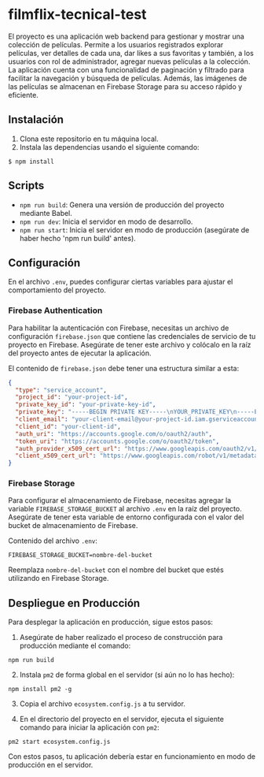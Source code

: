 # filmflix-tecnical-test

El proyecto es una aplicación web backend para gestionar y mostrar una colección de películas. Permite a los usuarios registrados explorar películas, ver detalles de cada una, dar likes a sus favoritas y también, a los usuarios con rol de administrador, agregar nuevas películas a la colección. La aplicación cuenta con una funcionalidad de paginación y filtrado para facilitar la navegación y búsqueda de películas. Además, las imágenes de las películas se almacenan en Firebase Storage para su acceso rápido y eficiente.

## Instalación

1. Clona este repositorio en tu máquina local.
2. Instala las dependencias usando el siguiente comando:


```
$ npm install
```


## Scripts

- `npm run build`: Genera una versión de producción del proyecto mediante Babel.
- `npm run dev`: Inicia el servidor en modo de desarrollo.
- `npm run start`: Inicia el servidor en modo de producción (asegúrate de haber hecho 'npm run build' antes).

## Configuración

En el archivo `.env`, puedes configurar ciertas variables para ajustar el comportamiento del proyecto.

### Firebase Authentication

Para habilitar la autenticación con Firebase, necesitas un archivo de configuración `firebase.json` que contiene las credenciales de servicio de tu proyecto en Firebase. Asegúrate de tener este archivo y colócalo en la raíz del proyecto antes de ejecutar la aplicación.

El contenido de `firebase.json` debe tener una estructura similar a esta:

```json
{
  "type": "service_account",
  "project_id": "your-project-id",
  "private_key_id": "your-private-key-id",
  "private_key": "-----BEGIN PRIVATE KEY-----\nYOUR_PRIVATE_KEY\n-----END PRIVATE KEY-----\n",
  "client_email": "your-client-email@your-project-id.iam.gserviceaccount.com",
  "client_id": "your-client-id",
  "auth_uri": "https://accounts.google.com/o/oauth2/auth",
  "token_uri": "https://accounts.google.com/o/oauth2/token",
  "auth_provider_x509_cert_url": "https://www.googleapis.com/oauth2/v1/certs",
  "client_x509_cert_url": "https://www.googleapis.com/robot/v1/metadata/x509/your-client-email%40your-project-id.iam.gserviceaccount.com"
}
```
### Firebase Storage

Para configurar el almacenamiento de Firebase, necesitas agregar la variable `FIREBASE_STORAGE_BUCKET` al archivo `.env` en la raíz del proyecto. Asegúrate de tener esta variable de entorno configurada con el valor del bucket de almacenamiento de Firebase.

Contenido del archivo `.env`:

```
FIREBASE_STORAGE_BUCKET=nombre-del-bucket
```

Reemplaza `nombre-del-bucket` con el nombre del bucket que estés utilizando en Firebase Storage.

## Despliegue en Producción

Para desplegar la aplicación en producción, sigue estos pasos:

1. Asegúrate de haber realizado el proceso de construcción para producción mediante el comando:

```
npm run build
```

2. Instala `pm2` de forma global en el servidor (si aún no lo has hecho):

```
npm install pm2 -g
```


3. Copia el archivo `ecosystem.config.js` a tu servidor.

4. En el directorio del proyecto en el servidor, ejecuta el siguiente comando para iniciar la aplicación con `pm2`:

```
pm2 start ecosystem.config.js
```


Con estos pasos, tu aplicación debería estar en funcionamiento en modo de producción en el servidor.

